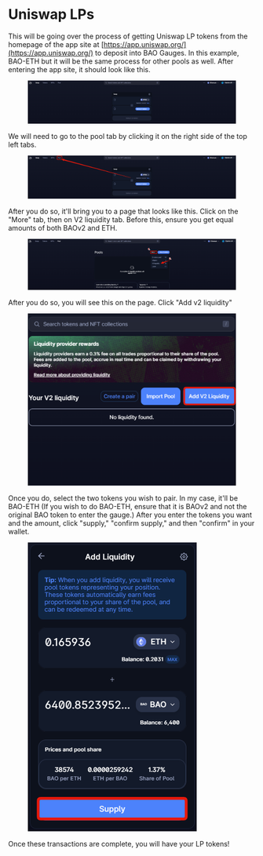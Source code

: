 # Uniswap LPs

This will be going over the process of getting Uniswap LP tokens from the homepage of the app site at [https://app.uniswap.org/](https://app.uniswap.org/) to deposit into BAO Gauges. In this example, BAO-ETH but it will be the same process for other pools as well. After entering the app site, it should look like this.

<figure><img src="../../../.gitbook/assets/3d5462a10efce720603480d4657ba88b.png" alt=""><figcaption></figcaption></figure>

We will need to go to the pool tab by clicking it on the right side of the top left tabs.

<figure><img src="../../../.gitbook/assets/e3c2186595b4a26f9ff41e12e05609a4.png" alt=""><figcaption></figcaption></figure>

After you do so, it'll bring you to a page that looks like this. Click on the "More" tab, then on V2 liquidity tab. Before this, ensure you get equal amounts of both BAOv2 and ETH.

<figure><img src="../../../.gitbook/assets/7d2e5c98e839c8f3c0134597cc90f478.png" alt=""><figcaption></figcaption></figure>

After you do so, you will see this on the page. Click "Add v2 liquidity"

<figure><img src="../../../.gitbook/assets/bc87de9187e66e5370fc8d9fc11d3828 (1).png" alt=""><figcaption></figcaption></figure>

Once you do, select the two tokens you wish to pair. In my case, it'll be BAO-ETH (If you wish to do BAO-ETH, ensure that it is BAOv2 and not the original BAO token to enter the gauge.) After you enter the tokens you want and the amount, click "supply," "confirm supply," and then "confirm" in your wallet.

<figure><img src="../../../.gitbook/assets/10a2c7628648a1c4d124e8c26f7a9b34.png" alt=""><figcaption></figcaption></figure>

Once these transactions are complete, you will have your LP tokens!
